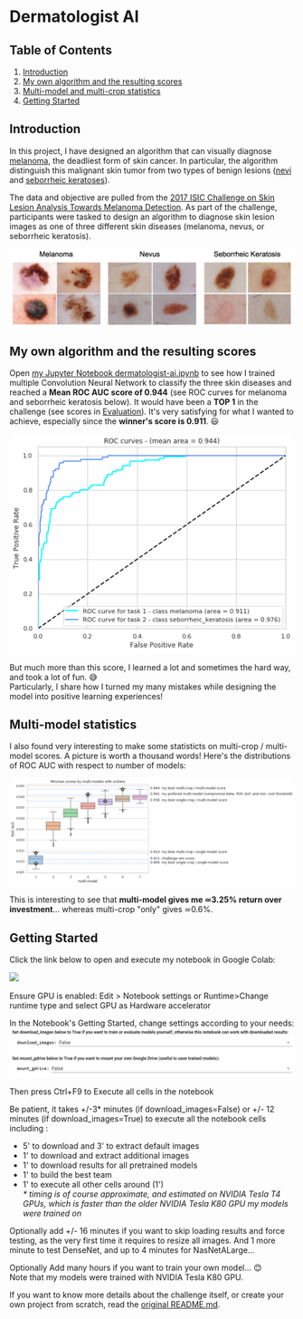 [//]: # (Image References)

[image1]: ./images/skin_disease_classes.png "Skin Disease Classes"
[image2]: ./images/options.png "options"
[image7]: ./images/final_ROC_curves.png "Final ROC curve"
[image8]: ./images/multi-model_multi-crop_stats.png "Multi-model statistics"

# Dermatologist AI

## Table of Contents
1. [Introduction](#introduction)
2. [My own algorithm and the resulting scores](#my-own-algorithm-and-the-resulting-scores)
3. [Multi-model and multi-crop statistics](#multi-model-and-multi-crop-statistics)
4. [Getting Started](#getting-started)


## Introduction

In this project, I have designed an algorithm that can visually diagnose [melanoma](http://www.skincancer.org/skin-cancer-information/melanoma), the deadliest form of skin cancer.  In particular, the algorithm distinguish this malignant skin tumor from two types of benign lesions ([nevi](http://missinglink.ucsf.edu/lm/dermatologyglossary/nevus.html) and [seborrheic keratoses](https://www.aad.org/public/diseases/bumps-and-growths/seborrheic-keratoses)). 

The data and objective are pulled from the [2017 ISIC Challenge on Skin Lesion Analysis Towards Melanoma Detection](https://challenge.kitware.com/#challenge/583f126bcad3a51cc66c8d9a).  As part of the challenge, participants were tasked to design an algorithm to diagnose skin lesion images as one of three different skin diseases (melanoma, nevus, or seborrheic keratosis).  

![Skin Disease Classes][image1]

## My own algorithm and the resulting scores

Open [my Jupyter Notebook dermatologist-ai.ipynb](dermatologist-ai.ipynb) to see how I trained multiple Convolution Neural Network to classify the three skin diseases and reached a __Mean ROC AUC score of 0.944__ (see ROC curves for melanoma and seborrheic keratosis below). It would have been a __TOP 1__ in the challenge (see scores in [Evaluation](https://github.com/udacity/dermatologist-ai/blob/master/README.md#evaluation)). It's very satisfying for what I wanted to achieve, especially since the __winner's score is 0.911__.  😃

![Final ROC curve][image7]

But much more than this score, I learned a lot and sometimes the hard way, and took a lot of fun. 😅  
Particularly, I share how I turned my many mistakes while designing the model into positive learning experiences!

## Multi-model statistics

I also found very interesting to make some statisticts on multi-crop / multi-model scores.
A picture is worth a thousand words! Here's the distributions of ROC AUC with respect to number of models:

![Multi-model and multi-crop statistics][image8]

This is interesting to see that __multi-model gives me ≃3.25% return over investment__... whereas multi-crop "only" gives ≃0.6%.

## Getting Started

Click the link below to open and execute my notebook in Google Colab:  

[<img src="https://colab.research.google.com/assets/colab-badge.svg">](https://colab.research.google.com/drive/1Wm3hytivla396-xiybLFZn9RQ2JNPVvm#scrollTo=wmZkDX12FlZx)
  
Ensure GPU is enabled: Edit > Notebook settings or Runtime>Change runtime type and select GPU as Hardware accelerator

In the Notebook's Getting Started, change settings according to your needs:  
![options][image2]

Then press Ctrl+F9 to Execute all cells in the notebook

Be patient, it takes +/-3\* minutes (if download_images=False) or +/- 12 minutes (if download_images=True) to execute all the notebook cells including : 
- 5' to download and 3' to extract default images
- 1' to download and extract additional images
- 1' to download results for all pretrained models
- 1' to build the best team
- 1' to execute all other cells around (1')  
_* timing is of course approximate, and estimated on NVIDIA Tesla T4 GPUs, which is faster than the older NVIDIA Tesla K80 GPU my models were trained on_

Optionally add +/- 16 minutes if you want to skip loading results and force testing, as the very first time it requires to resize all images. And 1 more minute to test DenseNet, and up to 4 minutes for NasNetALarge...

Optionally Add many hours if you want to train your own model... 😊  
Note that my models were trained with NVIDIA Tesla K80 GPU.

If you want to know more details about the challenge itself, or create your own project from scratch, read the [original README.md](https://github.com/udacity/dermatologist-ai/blob/master/README.md).
